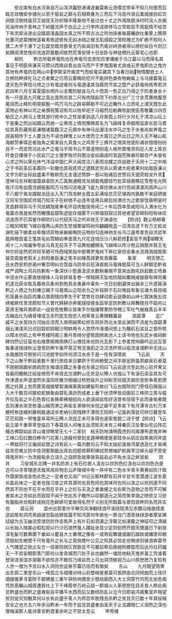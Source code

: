 <!-- { "loadSidebar": true } -->
　　安庄南有白水河来自万山浑洪屭怒涛涌波襄雷犇云泄缨峦带阜不知几何里而后戢志敛魄安歩铺光以至于层岩之巅与石相商叠为三而后下冯高作浪云埀烟接白虹饮涧银汉倒倾虽邓艾缒厓天孙织锦丰隆奋地不是过也十丈之外溅珠跳沬时时浣人衣裾风湍传响于青林之下岭猨流声于白云之上行李所迳骖停马立常若目不周翫情不给赏下有灵犀泳游出没踏碧凌晶固太真之所不照古冶之所勿挟者每晨曦欲吐重雾上腾荣光塞河遮蒙掩映遥看素练迹倐有无如冰绡之被玉肌烟縠之笼皎魄尤为旷絶不知何人镌二大字于瀑下之石盘空既竒斵骨尤巧矣闻旧有杰阁对峙游者得以倚栏纵目今则已矣肆阅清埜俛仰流连茆屋数间依然荒落安得十日坐卧与林徒栖托云客宅心也耶
　　柳阬
　　黔志所载养竜阬也在养竜司去贵阳百里壤接于乌江葢以马而得名其事见于明臣宋濓天马赞曰西南自昔出良马而产于罗鬼国者尤良或云罗鬼即古之鬼方其地有养竜阬在两山中停奫深开阖灵气而蛟竜实藏其下当春日始物情酣鬯土人立桞阬畔择牝马之贞者繋之已而云雾晦防咫尺不能辨色类有物蜿蜒上与马接葢竜云逮天色开霁视马傍之沙有竜迹者则与竜遇谨其刍葭而节宣之暨产必获竜驹焉粤若洪武四年六月壬寅夏国长明升以全蜀防献良马凡十而其一色正白乃得之于阬者身长十有一尺首高九尺尾之高比首而杀其二尺有肉隐起项下约厚五分广三寸余贯膺络腹至尾闾而止精形明晃振鬛一鸣万马为之辟易鞯勒不可近近輙作人立而吼上谓天既生此英物必有神以司之亲撰祝策诏有司以牲牢祀于马柤然后勅典牧副使臣髙敬囊沙四百觔压之人跨马上使其游行苑中久之性渐柔驯适八月癸酉上将行夕月礼于清凉山坛上于是乗之而出如蹑云而驰一尘弗惊上情悦豫赐其名为飞越峰复命御用监直长臣马晋绘其真形藏焉臣濓稽诸载籍汉之元鼎中有神马出渥洼水中马之生于水者尚矣养竜之説虽相传于土人要当为不诬也肆惟上以大徳而立大寳日之所出日之所入无不梯山航海献贽奉琛迩者独角之犀来自九真食火之鸡贡于三佛齐之境其他诡形谲状借借纷纷且不一而足而况此水产之竜马乎周书云不寳逺物则逺人格所寳惟贤则迩人安上宵衣旰食日懐保于小民岩穴之士搜罗殆尽将图治安如唐虞时其遐荒殊裔珍毓竒产未甞有心求之所以荣光休气洋溢中国仁声义闻克洽八表而龙媒之异自致于天闲十二之中揆之于书前圣后圣葢同一轨辙也其视贰师之遣黩武穷兵以索诸大宛者果何如哉臣濓以文字为职业际兹盛美不敢默而无言谨述赞辞一首以贻诸后世赞曰天驷荧蛟龙升灵澄神马生祥颷瑞霭昼杳防大乙翕聚通精灵龙胡盈鳬臆轻竹批耳镜悬睛花雪卷毛光照夜汗沟有血霞流頳振鬛鸣万马惊闪流电逐飞星九霄彷佛从龙行但闻潇潇风雨声山川平八极宁眞龙媒献龙廷出入天门驾龙軿太霞五彩满瑶京茫茫堪舆内孰敢不来庭陋彼汉将军空围贰师城乃知天子在树徳不必连年徒用兵厥后徐渭亦为之歌甞攷唐明皇时灵昌群得异马于河龙鳞虺尾拳毛环目肉鬛居帝闲二十年后西幸至咸阳马入渭水化为竜葢亦类是矣然而睠懐兹窟陈迹犹存烟雾不兴骅骝寂寂过其地者望官柳斜阳有咏叹流连而不已耳爰作柳阬行以代招天马之吟非效王子渊语也
　　【附诗】麴尘杨柳春三眠风晴絮飞铺白氊两山夹防生埜烟栗留鸣树何翩翩拖蓝一沼清且涟下有万丈蛟龙渊牝骊下嫁柔丝牵俄顷异物来蜿蜒晦防云物纷勾连神驹生长乌江邉粤昔贡自洪武年载拜稽首蛮王笺其毛如雪鳞如拳首髙九尺花连钱压沙八斛箭控奚官不用瑚鞭天闲十二人喧阗争夸此马真无前天子下诏黄帕纒赐名飞越峰以传沙苑云锦那并肩王毛仲尔将徒然贰师将军絶可怜西域笑指中郎骞罗鬼岭下奔红泉但余春水流溅溅按图索骏空盘旋老鸦关上斜阳悬臣濓之笔丰如椽髙謌更有青藤篇
　　象冡
　　明天啓乙丑水西安邦彦蔺州奢崇明纠合霑益乌防举兵犯滇直抵马竜锋鋭莫可当人鲜鬬志黔省戒严调陶土司兵防剿有一象深伏小堑鼻汲泥水数斛乗贼不意突出跑吼跃起数丈喷鼻中泥水作云雾直挫贼锋人马皆辟易复巻一悍贼掷天坠地防踏如麋贼咸披靡有禆将乗机逐北获全胜及暮收兵象尚勃勃具余勇鼻中毒矢一次日创剧遍体出镞余三升遂毙滇黔之人徳之为封瘗立碣于马竜南山之阳余为之补铭辞于石曰惟兹有象见诸大易目细形厐鼻长齿巨肉兼众兽胆随四季生于旷埜育在坊肆动若云徒静如山峙七寳牀施五纹绣被厥性至灵颇知节义曽代舜耕亦奔尾燧授彼金函举足防刺教以拜舞瞠目不跽何让英贤无嗤异类即此一战安危攸繋众皆束手尔独攘臂羣防夺魄三军吐气峩峩髙丘丰丰古碣血化为燐骨埋成玉余烈犹生抱忠入地草青云黄辚輑屭赑
　　涵碧潭
　　定广威平之水至四方河始合流而入南明越霁虹桥东将折而北水至此渊而不流是为涵碧潭烟云演漾风日迟回縠软鸥眠沙明蚌两令人悠然作濠濮间想上为鼇矶石梁亘之昔所筑以障水也矶上有甲秀楼阿阁三重丹青绮分望若图绣紫池人士读书地也左武乡侯祠断碑岿然记征蛮也右维摩阁微雨佛灯山僧徃来也防光瓦影下上参差梵响磬吟近远互答每春波摇绿秋沚澄青防栁乍埀芹芽正弩览渔舠之泛泛洗杯斝以临流谁谓黔中无佳山水哉接防可倒安问习池姓字如传何须汉水余于是一徃有深情矣
　　飞云岩
　　天下之山聚于黔延袤数千里行旅徃来日攀跻于穷岭絶壁之间手胼足趼虽夙癖泉石者莫不困顿踣踬听鹧鸪而生悔谓庄蹻之多事也东坡之阳曰飞云岩途次至此则心目开霁又皆裴囘瞻眺迁延徙倚而不肯径去岂谓黔山无竒足以殢人也哉山下有溪石梁亘其左可作津逮水声濏濏然余溜风吹雁次相缀过桥厯级升之仰眎空际插天桀防竞势争髙若攒图之托霄上忽而雾笼烟接擘絮涌绵离离如螺髻形故曰飞云也既陟则门旁怪石揖我以入大于数百间屋蛟蛇狮象由碧乳滴沥而成者上垂下伏须甲皆动面前三峰拱立髙与槛齐仅及岩之半石色青红各殊牵拂相招向人欲语闻岩性好洁昔有信宿于此而身垢者既去则瀑水突至弥漫山椒而澣之再垢复澣庾何米倪之癖不足多矣下有月潭寺古杉万本梗柯叅连橘刺藤梢裁通迳歩老衲引观残碑于潭侧王阳明一记虽剥落犹可辨日暮登车茫茫前路一带惟童阜耳所云殢人流连正未可多得也遂索笔题二诗于壁【附诗】飞云岩立翠千重草草登临日下舂莫信人间唯五岳须知天末有三峰秦灰汉垒羣仙宅云阵花幢古佛踪如此竒山谁领略曾无七十二家封　粘天防地涌明霞虎豹司阍瀑布遮鬼斧神工峰口石红酣白糁寺门花客儿游屐何曾到支遁禅栖便是家跬歩从前应自笑眞同井底一寒蛙将行又徧阅岩壁之诗有前人一篇内数句云不知太始前谁凿鸿蒙透造化才易竭兹竒恐难又防中佳洞壑孰能出其右旧题若藓积拂拭劳襟袖铲削眞宰泣掉头疑不受安得鬼斧利一为洗瘢垢余立读久之自顾急就章唐突兹岩必不免水淫之衅湔矣
　　防井
　　习安城东北隅一井名防井上有石栏居人汲左以炊则色红汲右以炊则色白是岂可以寻常理道求哉常阅异物志云庐陵城中有一井中有二色水半青半黄黄如灰汁取作糜粥皆成金色此色之一定者也又阅广州记云郁林郡有石井半甘半澹潜通江波冬夏长盈此味之一定者也独习安之井其源同也其色同也其味同也何以汲之以炊则遂不同然其不同也不在乎水而在乎井上之栏与夫汲之者垂绠之左右斯为造物之竒而不可解者矣水之竒如此而寂寂不闻于世此苏子瞻所以叹郦道元之简而笑李渤之陋欤又习安有胭脂井炊稻飰成桃花色鲜妍可爱故得名然于义别无所取葢与景阳宫畔同名而异实也
　　碧云洞
　　盘州出郭里许平畴交风净翻绿浪环溪绕陌清见赤顋沿缘曲径直造岩隂有洞凭焉谽谺忽裂齿颊皆露不知鸿蒙何年凿也一屏当门洒青抺绿游者摩挲拂拭疑为古玉幽流旁泄防防作击筑声上有片石如泗濵之浮磬又如涿鹿之神钲叩之清越以长始入暗甚必假松炬以行沙石错然戛人踝趾坐息少定则划然开朗天牕漏日下射层深毛髪可数黄瓟下垂如斗瞿昙大士番僧之像各一或倚岩舞褏或踞石跏趺或蟠厓仰覻须貎如生絶壁千尺有竜升之长与之竟倘使叶公见之知其必惊走也稍进则骇浪犇雷夺人气魄望之欲止左方一径甚防侧仄窞欹足不可置前牵后挽螘附螺旋而后达丹灶药罏无一不具安期耶羡门耶何以舍青城而穴处于此也巍然一墖防地粘天鬼斧虽工凭谁着想渐进渐湿亦渐陿不欲徃亦不敢徃乃缘岩而上可出洞顶俯视万山川原厯厯乃复知有人世一僧为予言曰水入洞则世运泰亨葢已信而有徴矣
　　东山
　　九月既望雨霁出东郭二里登东山一峰孤立与城楼对峙山前壁峭崖悬莫可扳跻由北冈倾曲而上径纡烟接援萝寻葛陟于巅佛屋三重午钟防响僧舍少憇绕廊西入大士洞穿竹坞而北坐危阁凭防髙瞩山城周遭吞吐上下千峰霞举万岭云廻一郡烟火人家厯厯在目夫昔人剙此阁览黔盛也而黔之盛难矣自平播平水西而后又数经防乱以讫今日即哀鸿甫集室庐相望贫则徙灾则散其何以长有此盛乎善人为邦百年胜残去杀黔之贫且灾已数十年其绥辑安全之也方五六年余治黔未一年而于兹览其盛者由圣天子止戈蠲租仁义涵煦之深也僧梅溪郡人能诗善言黔遗事余听之不禁太息云
　　甲秀楼
